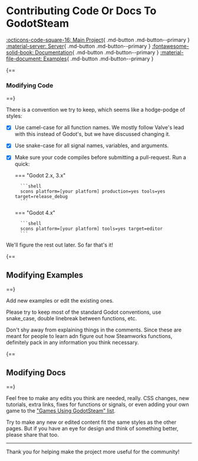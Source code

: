 # Contributing Code Or Docs To GodotSteam

<div class="link-grid" markdown>

[:octicons-code-square-16: Main Project](https://github.com/CoaguCo-Industries/GodotSteam/){ .md-button .md-button--primary }
[:material-server: Server](https://github.com/CoaguCo-Industries/GodotSteam-Server/){ .md-button .md-button--primary }
[:fontawesome-solid-book: Documentation](https://github.com/CoaguCo-Industries/GodotSteam-Docs/){ .md-button .md-button--primary }
[:material-file-document: Examples](https://github.com/CoaguCo-Industries/GodotSteam-Examples/){ .md-button .md-button--primary }

</div>

{==
### Modifying Code
==}

There is a convention we try to keep, which seems like a hodge-podge of styles:

- [x] Use camel-case for all function names. We mostly follow Valve's lead with this instead of Godot's, but we have discussed changing it.
- [x] Use snake-case for all signal names, variables, and arguments.
- [x] Make sure your code compiles before submitting a pull-request. Run a quick:

	=== "Godot 2.x, 3.x"

		```shell
		scons platform=[your platform] production=yes tools=yes target=release_debug
		```
	
	=== "Godot 4.x"

		```shell
		scons platform=[your platform] tools=yes target=editor
		```

We'll figure the rest out later. So far that's it!

{==
## Modifying Examples
==}

Add new examples or edit the existing ones. 

Please try to keep most of the standard Godot conventions, use snake_case, double linebreak between functions, etc.

Don't shy away from explaining things in the comments. Since these are meant for people to learn adn figure out how Steamworks functions, definitely pack in any information you think necessary.

{==
## Modifying Docs
==}

Feel free to make any edits you think are needed, really. CSS changes, new tutorials, extra links, fixes for functions or signals, or even adding your own game to the ["Games Using GodotSteam" list](/games/games).

Try to make any new or edited content fit the same styles as the other pages.  But if you have an eye for design and think of something better, please share that too.

---

Thank you for helping make the project more useful for the community!